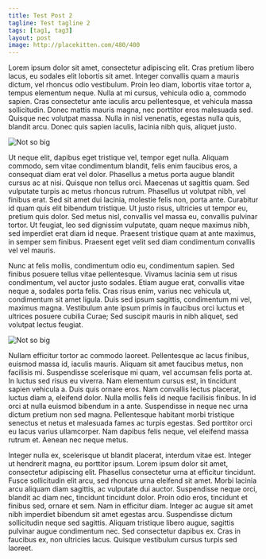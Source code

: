 ```yaml
---
title: Test Post 2
tagline: Test tagline 2
tags: [tag1, tag3]
layout: post
image: http://placekitten.com/480/400
---
```


Lorem ipsum dolor sit amet, consectetur adipiscing elit. Cras pretium libero lacus, eu sodales elit lobortis sit amet. Integer convallis quam a mauris dictum, vel rhoncus odio vestibulum. Proin leo diam, lobortis vitae tortor a, tempus elementum neque. Nulla at mi cursus, vehicula odio a, commodo sapien. Cras consectetur ante iaculis arcu pellentesque, et vehicula massa sollicitudin. Donec mattis mauris magna, nec porttitor eros malesuada sed. Quisque nec volutpat massa. Nulla in nisl venenatis, egestas nulla quis, blandit arcu. Donec quis sapien iaculis, lacinia nibh quis, aliquet justo.

![Not so big](http://placekitten.com/480/400)

 Ut neque elit, dapibus eget tristique vel, tempor eget nulla. Aliquam commodo, sem vitae condimentum blandit, felis enim faucibus eros, a consequat diam erat vel dolor. Phasellus a metus porta augue blandit cursus ac at nisi. Quisque non tellus orci. Maecenas ut sagittis quam. Sed vulputate turpis ac metus rhoncus rutrum. Phasellus ut volutpat nibh, vel finibus erat. Sed sit amet dui lacinia, molestie felis non, porta ante. Curabitur id quam quis elit bibendum tristique. Ut justo risus, ultricies ut tempor eu, pretium quis dolor. Sed metus nisl, convallis vel massa eu, convallis pulvinar tortor. Ut feugiat, leo sed dignissim vulputate, quam neque maximus nibh, sed imperdiet erat diam id neque. Praesent tristique quam at ante maximus, in semper sem finibus. Praesent eget velit sed diam condimentum convallis vel vel mauris.

Nunc at felis mollis, condimentum odio eu, condimentum sapien. Sed finibus posuere tellus vitae pellentesque. Vivamus lacinia sem ut risus condimentum, vel auctor justo sodales. Etiam augue erat, convallis vitae neque a, sodales porta felis. Cras risus enim, varius nec vehicula ut, condimentum sit amet ligula. Duis sed ipsum sagittis, condimentum mi vel, maximus magna. Vestibulum ante ipsum primis in faucibus orci luctus et ultrices posuere cubilia Curae; Sed suscipit mauris in nibh aliquet, sed volutpat lectus feugiat.

![Not so big](http://placekitten.com/880/400)

Nullam efficitur tortor ac commodo laoreet. Pellentesque ac lacus finibus, euismod massa id, iaculis mauris. Aliquam sit amet faucibus metus, non facilisis mi. Suspendisse scelerisque mi quam, vel accumsan felis porta at. In luctus sed risus eu viverra. Nam elementum cursus est, in tincidunt sapien vehicula a. Duis quis ornare eros. Nam convallis lectus placerat, luctus diam a, eleifend dolor. Nulla mollis felis id neque facilisis finibus. In id orci at nulla euismod bibendum in a ante. Suspendisse in neque nec urna dictum pretium non sed magna. Pellentesque habitant morbi tristique senectus et netus et malesuada fames ac turpis egestas. Sed porttitor orci eu lacus varius ullamcorper. Nam dapibus felis neque, vel eleifend massa rutrum et. Aenean nec neque metus.

Integer nulla ex, scelerisque ut blandit placerat, interdum vitae est. Integer ut hendrerit magna, eu porttitor ipsum. Lorem ipsum dolor sit amet, consectetur adipiscing elit. Phasellus consectetur urna at efficitur tincidunt. Fusce sollicitudin elit arcu, sed rhoncus urna eleifend sit amet. Morbi lacinia arcu aliquam diam sagittis, ac vulputate dui auctor. Suspendisse neque orci, blandit ac diam nec, tincidunt tincidunt dolor. Proin odio eros, tincidunt et finibus sed, ornare et sem. Nam in efficitur diam. Integer ac augue sit amet nibh imperdiet bibendum sit amet egestas arcu. Suspendisse dictum sollicitudin neque sed sagittis. Aliquam tristique libero augue, sagittis pulvinar augue condimentum nec. Sed consectetur dapibus ex. Cras in faucibus ex, non ultricies lacus. Quisque vestibulum cursus turpis sed laoreet. 